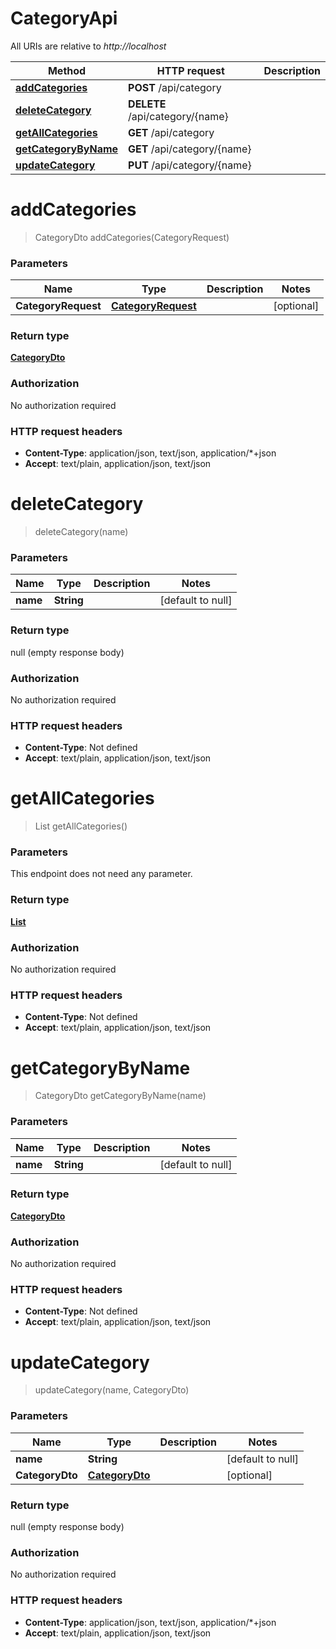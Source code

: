 # CategoryApi

All URIs are relative to *http://localhost*

| Method | HTTP request | Description |
|------------- | ------------- | -------------|
| [**addCategories**](CategoryApi.md#addCategories) | **POST** /api/category |  |
| [**deleteCategory**](CategoryApi.md#deleteCategory) | **DELETE** /api/category/{name} |  |
| [**getAllCategories**](CategoryApi.md#getAllCategories) | **GET** /api/category |  |
| [**getCategoryByName**](CategoryApi.md#getCategoryByName) | **GET** /api/category/{name} |  |
| [**updateCategory**](CategoryApi.md#updateCategory) | **PUT** /api/category/{name} |  |


<a name="addCategories"></a>
# **addCategories**
> CategoryDto addCategories(CategoryRequest)



### Parameters

|Name | Type | Description  | Notes |
|------------- | ------------- | ------------- | -------------|
| **CategoryRequest** | [**CategoryRequest**](../Models/CategoryRequest.md)|  | [optional] |

### Return type

[**CategoryDto**](../Models/CategoryDto.md)

### Authorization

No authorization required

### HTTP request headers

- **Content-Type**: application/json, text/json, application/*+json
- **Accept**: text/plain, application/json, text/json

<a name="deleteCategory"></a>
# **deleteCategory**
> deleteCategory(name)



### Parameters

|Name | Type | Description  | Notes |
|------------- | ------------- | ------------- | -------------|
| **name** | **String**|  | [default to null] |

### Return type

null (empty response body)

### Authorization

No authorization required

### HTTP request headers

- **Content-Type**: Not defined
- **Accept**: text/plain, application/json, text/json

<a name="getAllCategories"></a>
# **getAllCategories**
> List getAllCategories()



### Parameters
This endpoint does not need any parameter.

### Return type

[**List**](../Models/CategoryDto.md)

### Authorization

No authorization required

### HTTP request headers

- **Content-Type**: Not defined
- **Accept**: text/plain, application/json, text/json

<a name="getCategoryByName"></a>
# **getCategoryByName**
> CategoryDto getCategoryByName(name)



### Parameters

|Name | Type | Description  | Notes |
|------------- | ------------- | ------------- | -------------|
| **name** | **String**|  | [default to null] |

### Return type

[**CategoryDto**](../Models/CategoryDto.md)

### Authorization

No authorization required

### HTTP request headers

- **Content-Type**: Not defined
- **Accept**: text/plain, application/json, text/json

<a name="updateCategory"></a>
# **updateCategory**
> updateCategory(name, CategoryDto)



### Parameters

|Name | Type | Description  | Notes |
|------------- | ------------- | ------------- | -------------|
| **name** | **String**|  | [default to null] |
| **CategoryDto** | [**CategoryDto**](../Models/CategoryDto.md)|  | [optional] |

### Return type

null (empty response body)

### Authorization

No authorization required

### HTTP request headers

- **Content-Type**: application/json, text/json, application/*+json
- **Accept**: text/plain, application/json, text/json

